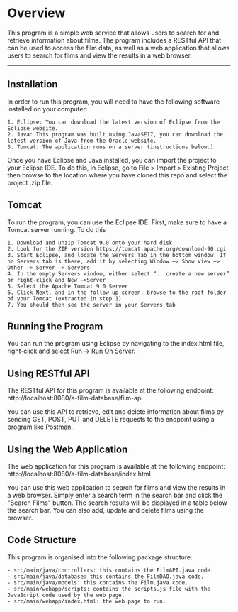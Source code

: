 # Overview

This program is a simple web service that allows users to search for and retrieve information about films. The program includes a RESTful API that can be used to access the film data, as well as a web application that allows users to search for films and view the results in a web browser.

---------------

## Installation

In order to run this program, you will need to have the following software installed on your computer:

	1. Eclipse: You can download the latest version of Eclipse from the Eclipse website.
	2. Java: This program was built using JavaSE17, you can download the latest version of Java from the Oracle website.
	3. Tomcat: The application runs on a server (instructions below.)

Once you have Eclipse and Java installed, you can import the project to your Eclipse IDE. To do this, in Eclipse, go to File > Import > Existing Project, then browse to the location where you have cloned this repo and select the project .zip file.

## Tomcat
To run the program, you can use the Eclipse IDE. First, make sure to have a Tomcat server running. To do this

	1. Download and unzip Tomcat 9.0 onto your hard disk. 
	2. Look for the ZIP version https://tomcat.apache.org/download-90.cgi
	3. Start Eclipse, and locate the Servers Tab in the bottom window. If no Servers tab is there, add it by selecting Window —> Show View —> Other —> Server —> Servers
	4. In the empty Servers window, either select “.. create a new server” or right-click and New —>Server 
	5. Select the Apache Tomcat 9.0 Server 
	6. Click Next, and in the follow up screen, browse to the root folder of your Tomcat (extracted in step 1) 
	7. You should then see the server in your Servers tab


## Running the Program
You can run the program using Eclipse by navigating to the index.html file, right-click and select Run -> Run On Server.


## Using RESTful API
The RESTful API for this program is available at the following endpoint: http://localhost:8080/a-film-database/film-api

You can use this API to retrieve, edit and delete information about films by sending GET, POST, PUT and DELETE requests to the endpoint using a program like Postman.


## Using the Web Application
The web application for this program is available at the following endpoint: http://localhost:8080/a-film-database/index.html

You can use this web application to search for films and view the results in a web browser. Simply enter a search term in the search bar and click the "Search Films" button. The search results will be displayed in a table below the search bar. You can also add, update and delete films using the browser.

## Code Structure
This program is organised into the following package structure:

	- src/main/java/controllers: this contains the FilmAPI.java code.
	- src/main/java/database: this contains the FilmDAO.java code.
	- src/main/java/models: this contains the Film.java code.
	- src/main/webapp/scripts: contains the scripts.js file with the JavaScript code used by the web page.
	- src/main/webapp/index.html: the web page to run.









